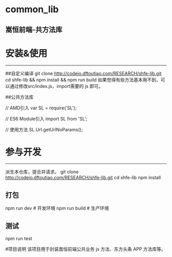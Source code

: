 # common_lib
嵩恒前端-共方法库
---
# 安装&使用
---
##自定义编译
git clone http://codeio.dftoutiao.com/RESEARCH/shfe-lib.git
cd shfe-lib && npm install && npm run build
如果觉得有些方法基本用不到，可以通过修改src/index.js，import需要的 js 即可。

##公共方法库
<!-- html中直接引入 -->
<script src="SL.js"></script>

// AMD引入
var SL = require('SL');

// ES6 Module引入
import SL from 'SL';

// 使用方法
SL.Url.getUrlNoParams();

# 参与开发
---
派生本仓库，提合并请求。
git clone http://codeio.dftoutiao.com/RESEARCH/shfe-lib.git
cd shfe-lib
npm install

## 打包
npm run dev # 开发环境
npm run build # 生产环境

## 测试
npm run test

#项目说明
该项目用于封装嵩恒前端公共业务 js 方法、东方头条 APP 方法库等。

